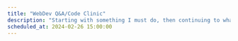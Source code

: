 ```yaml
---
title: "WebDev Q&A/Code Clinic"
description: "Starting with something I must do, then continuing to what I want to do: learn HTMX, finally try Turso, then make a supporters area"
scheduled_at: 2024-02-26 15:00:00
---
```

